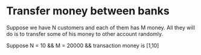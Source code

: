 # Transfer money between banks
Suppose we have N customers and each of them has M money. 
All they will do is to transfer some of his money to other account randomly.

Suppose N = 10 && M = 20000 && transaction money is [1,10]